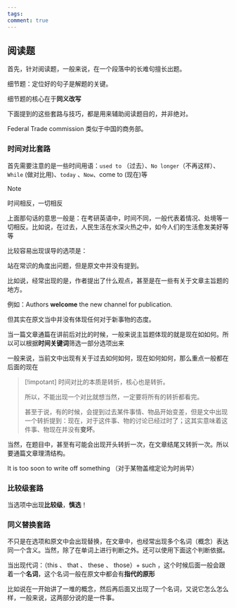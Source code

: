 ```yaml
---
tags: 
comment: true
---
```

## 阅读题

首先，针对阅读题，一般来说，在一个段落中的长难句擅长出题。

细节题：定位好的句子是解题的关键。

细节题的核心在于**同义改写**

下面提到的这些套路与技巧，都是用来辅助阅读题目的，并非绝对。

Federal Trade commission 类似于中国的商务部。

### 时间对比套路

首先需要注意的是一些时间用语：`used to` （过去）、`No longer`（不再这样）、`While` (做对比用)、`today` 、`Now`、come to (现在)等

> [!note]
> 时间相反，一切相反

上面那句话的意思一般是：在考研英语中，时间不同，一般代表着情况、处境等一切相反。比如说，在过去，人民生活在水深火热之中，如今人们的生活愈发美好等等 

比较容易出现误导的选项是：

站在常识的角度出问题，但是原文中并没有提到。

比如说，经常出现的是，作者提出了什么观点，甚至是在一些有关于文章主旨题的地方。

例如：Authors **welcome** the new channel for publication.

但其实在原文当中并没有体现任何对于新事物的态度。

当一篇文章通篇在讲前后对比的时候，一般来说主旨题体现的就是现在如如何。所以可以根据**时间关键词**筛选一部分选项出来

一般来说，当前文中出现有关于过去如何如何，现在如何如何，那么重点一般都在后面的现在

> [!impotant]
> 时间对比的本质是转折，核心也是转折。
> 
> 所以，不能出现一个对比就想当然，一定要将所有的转折都看完。
> 
> 甚至于说，有的时候，会提到过去某件事情、物品开始变差，但是文中出现一个转折提到：现在，对于这件事、物的讨论已经过时了；这其实意味着这件事、物现在并没有**变坏**。

当然，在题目中，甚至有可能会出现开头转折一次，在文章结尾又转折一次。所以要通篇文章理清结构。

It is too soon to write off something （对于某物盖棺定论为时尚早）

### 比较级套路

当选项中出现**比较级**，**慎选**！

### 同义替换套路

不只是在选项和原文中会出现替换，在文章中，也经常出现多个名词（概念）表达同一个含义。当然，除了在单词上进行判断之外。还可以使用下面这个判断依据。

当出现代词：（this 、 that 、 these 、 those）+  such ，这个时候后面一般会跟着一个**名词**，这个名词一般在原文中都会有**指代的原形**

比如说在一开始讲了一堆的概念，然后再后面又出现了一个名词，又说它怎么怎么样，一般来说，这两部分说的是一件事。